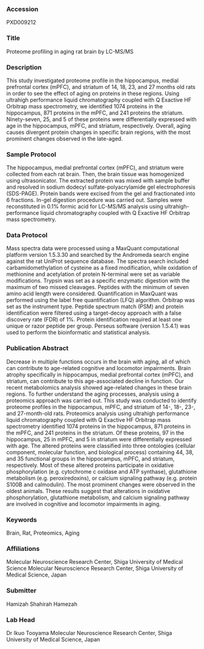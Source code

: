 ### Accession
PXD009212

### Title
Proteome profiling in aging rat brain by LC-MS/MS

### Description
This study investigated proteome profile in the hippocampus, medial prefrontal cortex (mPFC), and striatum of 14, 18, 23, and 27 months old rats in order to see the effect of aging on proteins in these regions. Using ultrahigh performance liquid chromatography coupled with Q Exactive HF Orbitrap mass spectrometry, we identified 1074 proteins in the hippocampus, 871 proteins in the mPFC, and 241 proteins the striatum. Ninety-seven, 25, and 5 of these proteins were differentially expressed with age in the hippocampus, mPFC, and striatum, respectively. Overall, aging causes divergent protein changes in specific brain regions, with the most prominent changes observed in the late-aged.

### Sample Protocol
The hippocampus, medial prefrontal cortex (mPFC), and striatum were collected from each rat brain. Then, the brain tissue was homogenized using ultrasonicator. The extracted protein was mixed with sample buffer and resolved in sodium dodecyl sulfate-polyacrylamide gel electrophoresis (SDS-PAGE). Protein bands were excised from the gel and fractionated into 6 fractions. In-gel digestion procedure was carried out. Samples were reconstituted in 0.1% formic acid for LC-MS/MS analysis using ultrahigh-performance liquid chromatography coupled with Q Exactive HF Orbitrap mass spectrometry.

### Data Protocol
Mass spectra data were processed using a MaxQuant computational platform version 1.5.3.30 and searched by the Andromeda search engine against the rat UniProt sequence database. The spectra search included carbamidomethylation of cysteine as a fixed modification, while oxidation of methionine and acetylation of protein N-terminal were set as variable modifications. Trypsin was set as a specific enzymatic digestion with the maximum of two missed cleavages. Peptides with the minimum of seven amino acid length were considered. Quantification in MaxQuant was performed using the label free quantification (LFQ) algorithm. Orbitrap was set as the instrument type. Peptide spectrum match (PSM) and protein identification were filtered using a target-decoy approach with a false discovery rate (FDR) of 1%. Protein identification required at least one unique or razor peptide per group. Perseus software (version 1.5.4.1) was used to perform the bioinformatic and statistical analysis.

### Publication Abstract
Decrease in multiple functions occurs in the brain with aging, all of which can contribute to age-related cognitive and locomotor impairments. Brain atrophy specifically in hippocampus, medial prefrontal cortex (mPFC), and striatum, can contribute to this age-associated decline in function. Our recent metabolomics analysis showed age-related changes in these brain regions. To further understand the aging processes, analysis using a proteomics approach was carried out. This study was conducted to identify proteome profiles in the hippocampus, mPFC, and striatum of 14-, 18-, 23-, and 27-month-old rats. Proteomics analysis using ultrahigh performance liquid chromatography coupled with Q Exactive HF Orbitrap mass spectrometry identified 1074 proteins in the hippocampus, 871 proteins in the mPFC, and 241 proteins in the striatum. Of these proteins, 97 in the hippocampus, 25 in mPFC, and 5 in striatum were differentially expressed with age. The altered proteins were classified into three ontologies (cellular component, molecular function, and biological process) containing 44, 38, and 35 functional groups in the hippocampus, mPFC, and striatum, respectively. Most of these altered proteins participate in oxidative phosphorylation (e.g. cytochrome c oxidase and ATP synthase), glutathione metabolism (e.g. peroxiredoxins), or calcium signaling pathway (e.g. protein S100B and calmodulin). The most prominent changes were observed in the oldest animals. These results suggest that alterations in oxidative phosphorylation, glutathione metabolism, and calcium signaling pathway are involved in cognitive and locomotor impairments in aging.

### Keywords
Brain, Rat, Proteomics, Aging

### Affiliations
Molecular Neuroscience Research Center, 
Shiga University of Medical Science
Molecular Neuroscience Research Center,  Shiga University of Medical Science, Japan

### Submitter
Hamizah Shahirah Hamezah

### Lab Head
Dr Ikuo Tooyama
Molecular Neuroscience Research Center,  Shiga University of Medical Science, Japan


